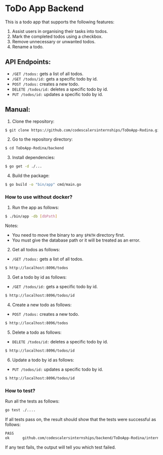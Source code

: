 # ToDo App Backend

This is a todo app that supports the following features: 

1. Assist users in organising their tasks into todos.
2. Mark the completed todos using a checkbox.
3. Remove unnecessary or unwanted todos.
4. Rename a todo.

## __API Endpoints:__
- `/GET /todos:` gets a list of all todos.
- `/GET /todos/id:` gets a specific todo by id.
- `POST /todos:` creates a new todo.
- `DELETE /todos/id:` deletes a specific todo by id. 
- `PUT /todos/id:` updates a specific todo by id.


## __Manual:__

1. Clone the repository:
```sh
$ git clone https://github.com/codescalersinternships/ToDoApp-Rodina.git 
```
2. Go to the repository directory:
```sh
$ cd ToDoApp-Rodina/backend
```
3. Install dependencies:
```sh
$ go get -d ./...
```
4. Build the package:
```sh
$ go build -o "bin/app" cmd/main.go
```
 ### __How to use without docker?__

1. Run the app as follows:
```sh
$ ./bin/app -db [dbPath]
```
Notes:
- You need to move the binary to any `$PATH` directory first.
- You must give the database path or it will be treated as an error.

2. Get all todos as follows: 
- `/GET /todos:` gets a list of all todos.
```sh
$ http://localhost:8096/todos
```
3. Get a todo by id as follows:
- `/GET /todos/id:` gets a specific todo by id.
```sh
$ http://localhost:8096/todos/id
```
4. Create a new todo as follows:
- `POST /todos:` creates a new todo.
```sh
$ http://localhost:8096/todos
```
5. Delete a todo as follows:
- `DELETE /todos/id:` deletes a specific todo by id. 
```sh
$ http://localhost:8096/todos/id
```
6. Update a todo by id as follows:
- `PUT /todos/id:` updates a specific todo by id.
```sh
$ http://localhost:8096/todos/id
```
### __How to test?__

Run all the tests as follows: 
```sh
go test ./....
```
If all tests pass on, the result should show that the tests were successful as follows:
```sh
PASS
ok      github.com/codescalersinternships/backend/ToDoApp-Rodina/internal       0.091s
```
If any test fails, the output will tell you which test failed.
